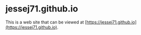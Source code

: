 # jessej71.github.io
This is a web site that can be viewed at [https://jessej71.github.io](https://jessej71.github.io).